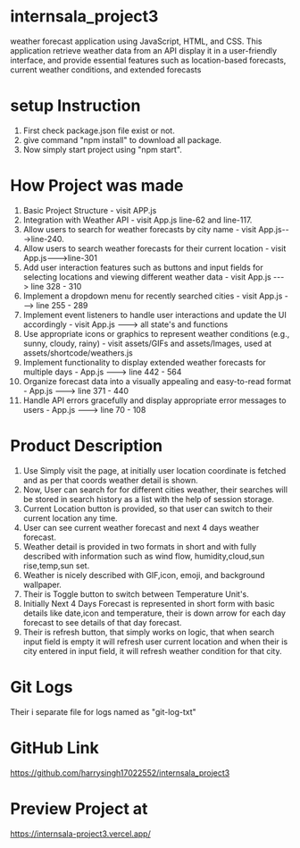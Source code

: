 # internsala_project3
weather forecast application using JavaScript, HTML, and CSS. This application retrieve weather data from an API display it in a user-friendly interface, and provide essential features such as location-based forecasts, current weather conditions, and extended forecasts

# setup Instruction
1. First check package.json file exist or not.
2. give command "npm install" to download all package.
3. Now simply start project using "npm start".

# How Project was made
1. Basic Project Structure - visit APP.js
2. Integration with Weather API - visit App.js line-62 and line-117.
3. Allow users to search for weather forecasts by city name - visit App.js--->line-240.
4. Allow users to search weather forecasts for their current location - visit App.js--->line-301
5. Add user interaction features such as buttons and input fields for selecting
locations and viewing different weather data - visit App.js ---> line 328 - 310
6. Implement a dropdown menu for recently searched cities - visit App.js ---> line 255 - 289
7. Implement event listeners to handle user interactions and update the UI accordingly - visit App.js ---> all state's and functions
8. Use appropriate icons or graphics to represent weather conditions (e.g., sunny, cloudy, rainy) - visit assets/GIFs and assets/Images, used at assets/shortcode/weathers.js
9. Implement functionality to display extended weather forecasts for multiple
days - App.js ---> line 442 - 564
10. Organize forecast data into a visually appealing and easy-to-read format - App.js ---> line 371 - 440
11. Handle API errors gracefully and display appropriate error messages to
users - App.js ---> line 70 - 108

# Product Description
1. Use Simply visit the page, at initially user location coordinate is fetched and as per that coords weather detail is shown.
2. Now, User can search for for different cities weather, their searches will be stored in search history as a list with the help of session storage.
3. Current Location button is provided, so that user can switch to their current location any time.
4. User can see current weather forecast and next 4 days weather forecast.
5. Weather detail is provided in two formats in short and with fully described with information such as wind flow, humidity,cloud,sun rise,temp,sun set.
6. Weather is nicely described with GIF,icon, emoji, and background wallpaper.
7. Their is Toggle button to switch between Temperature Unit's.
8. Initially Next 4 Days Forecast is represented in short form with basic details like date,icon and temperature, their is down arrow for each day forecast to see details of that day forecast.
9. Their is refresh button, that simply works on logic, that when search input field is empty it will refresh user current location and when their is city entered in input field, it will refresh weather condition for that city.

# Git Logs
Their i separate file for logs named as "git-log-txt"

# GitHub Link
https://github.com/harrysingh17022552/internsala_project3

# Preview Project at
https://internsala-project3.vercel.app/